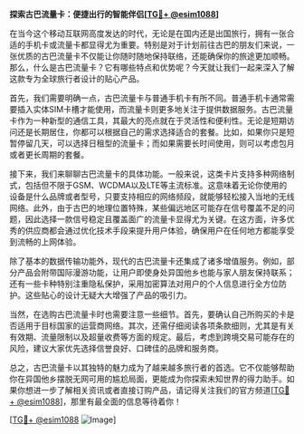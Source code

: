 **探索古巴流量卡：便捷出行的智能伴侣[[TG💪+ @esim1088](https://t.me/s/esim1088)]**

在当今这个移动互联网高度发达的时代，无论是在国内还是出国旅行，拥有一张合适的手机卡或流量卡都显得尤为重要。特别是对于计划前往古巴的朋友们来说，一张优质的古巴流量卡不仅能让你随时随地保持联络，还能确保你的旅途更加顺畅。那么，什么是古巴流量卡？它有哪些特点和优势呢？今天就让我们一起来深入了解这款专为全球旅行者设计的贴心产品。

首先，我们需要明确一点，古巴流量卡与普通手机卡有所不同。普通手机卡通常需要插入实体SIM卡槽才能使用，而流量卡则更多地关注于提供数据服务。古巴流量卡作为一种新型的通信工具，其最大的亮点就在于灵活性和便利性。无论是短期访问还是长期居住，你都可以根据自己的需求选择适合的套餐。比如，如果你只是短暂停留几天，可以选择日租型的流量卡；而如果需要长时间使用，则可以考虑包月或者更长周期的套餐。

接下来，我们来聊聊古巴流量卡的具体功能。一般来说，这类卡片支持多种网络制式，包括但不限于GSM、WCDMA以及LTE等主流标准。这意味着无论你使用的设备是什么品牌或者型号，只要支持相应的网络频段，就能够轻松接入当地的无线网络。此外，由于古巴的地理位置特殊，某些偏远地区可能存在信号覆盖不足的问题，因此选择一款信号稳定且覆盖面广的流量卡显得尤为关键。在这方面，许多优秀的供应商都会通过优化技术手段来提升用户体验，确保用户在任何地方都能享受到流畅的上网体验。

除了基本的数据传输功能外，现代的古巴流量卡还集成了诸多增值服务。例如，部分产品会附带国际漫游功能，让用户即使身处异国他乡也能与家人朋友保持联系；还有一些卡种特别注重隐私保护，采用加密算法对用户的个人信息进行全方位防护。这些贴心的设计无疑大大增强了产品的吸引力。

当然，在选购古巴流量卡时也需要注意一些细节。首先，要确认自己所购买的卡是否适用于目标国家的运营商网络。其次，还需仔细阅读各项条款细则，尤其是有关有效期、流量限制以及超量收费等方面的规定。最后，考虑到跨境交易可能存在的风险，建议大家优先选择信誉良好、口碑佳的品牌和服务商。

总之，古巴流量卡以其独特的魅力成为了越来越多旅行者的首选。它不仅能够帮助你在异国他乡摆脱无网可用的尴尬局面，更能成为你探索未知世界的得力助手。如果你想进一步了解相关资讯或者直接订购产品，请记得关注我们的官方频道[[TG💪+ @esim1088](https://t.me/s/esim1088)]，那里有最全面的信息等待着你！

[[TG💪+ @esim1088](https://t.me/s/esim1088) ![Image](https://i.postimg.cc/4NQfJmqS/Snipaste-2025-05-13-00-14-12.png)]